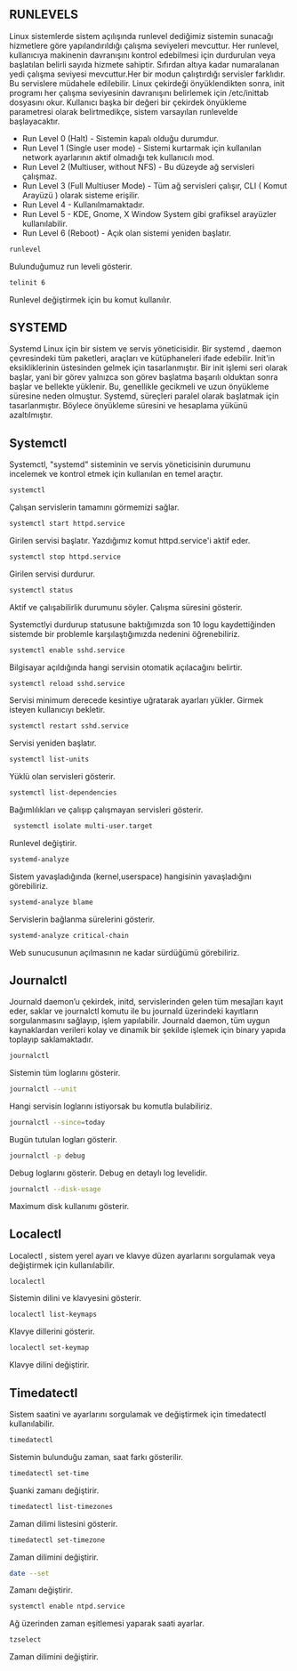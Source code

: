 ## RUNLEVELS 
Linux sistemlerde sistem açılışında runlevel dediğimiz sistemin sunacağı hizmetlere göre yapılandırıldığı çalışma seviyeleri mevcuttur. 
Her runlevel, kullanıcıya makinenin davranışını kontrol edebilmesi için durdurulan veya başlatılan belirli sayıda hizmete sahiptir. Sıfırdan altıya kadar numaralanan yedi çalışma seviyesi mevcuttur.Her bir modun çalıştırdığı servisler farklıdır. Bu servislere müdahele edilebilir. Linux çekirdeği önyüklendikten sonra, init programı her çalışma seviyesinin davranışını belirlemek için /etc/inittab dosyasını okur. Kullanıcı başka bir değeri bir çekirdek önyükleme parametresi olarak belirtmedikçe, sistem varsayılan runlevelde başlayacaktır.

- Run Level 0 (Halt) - Sistemin kapalı olduğu durumdur.
- Run Level 1 (Single user mode) - Sistemi kurtarmak için kullanılan network ayarlarının aktif olmadığı tek kullanıcılı mod.
- Run Level 2 (Multiuser, without NFS) - Bu düzeyde ağ servisleri çalışmaz.
- Run Level 3 (Full Multiuser Mode) - Tüm ağ servisleri çalışır, CLI ( Komut Arayüzü ) olarak sisteme erişilir.
- Run Level 4 - Kullanılmamaktadır.
- Run Level 5 - KDE, Gnome, X Window System gibi grafiksel arayüzler kullanılabilir.
- Run Level 6 (Reboot) - Açık olan sistemi yeniden başlatır.

~~~bash
runlevel
~~~
Bulunduğumuz run leveli gösterir.

~~~bash
telinit 6
~~~
Runlevel değiştirmek için bu komut kullanılır.

## SYSTEMD

Systemd Linux için bir sistem ve servis yöneticisidir. Bir systemd , daemon çevresindeki tüm paketleri, araçları ve kütüphaneleri ifade edebilir. Init'in eksikliklerinin üstesinden gelmek için tasarlanmıştır. Bir init işlemi seri olarak başlar, yani bir görev yalnızca son görev başlatma başarılı olduktan sonra başlar ve bellekte yüklenir. Bu, genellikle gecikmeli ve uzun önyükleme süresine neden olmuştur. Systemd, süreçleri paralel olarak başlatmak için tasarlanmıştır. Böylece önyükleme süresini ve hesaplama yükünü azaltılmıştır. 

## Systemctl 

Systemctl, "systemd" sisteminin ve servis yöneticisinin durumunu incelemek ve kontrol etmek için kullanılan en temel araçtır.

~~~bash
systemctl
~~~
Çalışan servislerin tamamını görmemizi sağlar.

~~~bash
systemctl start httpd.service
~~~
Girilen servisi başlatır. Yazdığımız komut httpd.service'i aktif eder.

~~~bash
systemctl stop httpd.service
~~~
Girilen servisi durdurur.

~~~bash
systemctl status
~~~
Aktif ve çalışabilirlik durumunu söyler. Çalışma süresini gösterir.

Systemctlyi durdurup statusune baktığımızda son 10 logu kaydettiğinden sistemde bir problemle karşılaştığımızda nedenini öğrenebiliriz.

~~~bash
systemctl enable sshd.service
~~~
Bilgisayar açıldığında hangi servisin otomatik açılacağını belirtir. 

~~~bash
systemctl reload sshd.service
~~~
Servisi minimum derecede kesintiye uğratarak ayarları yükler. Girmek isteyen kullanıcıyı bekletir.

~~~bash
systemctl restart sshd.service
~~~
Servisi yeniden başlatır.

~~~bash
systemctl list-units
~~~
Yüklü olan servisleri gösterir.

~~~bash
systemctl list-dependencies
~~~
Bağımlılıkları ve çalışıp çalışmayan servisleri gösterir.

~~~bash
 systemctl isolate multi-user.target 
~~~
Runlevel değiştirir.

~~~bash
systemd-analyze
~~~
Sistem yavaşladığında (kernel,userspace) hangisinin yavaşladığını görebiliriz.

~~~bash
systemd-analyze blame
~~~
Servislerin bağlanma sürelerini gösterir.

~~~bash
systemd-analyze critical-chain
~~~
Web sunucusunun açılmasının ne kadar sürdüğümü görebiliriz.

## Journalctl
Journald daemon’u çekirdek, initd, servislerinden gelen tüm mesajları kayıt eder, saklar ve journalctl komutu ile bu journald 
üzerindeki kayıtların sorgulanmasını sağlayıp, işlem yapılabilir. Journald daemon, tüm uygun kaynaklardan verileri kolay ve dinamik 
bir şekilde işlemek için binary yapıda toplayıp saklamaktadır.

~~~bash
journalctl
~~~
Sistemin tüm loglarını gösterir.

~~~bash
journalctl --unit
~~~
Hangi servisin loglarını istiyorsak bu komutla bulabiliriz.

~~~bash
journalctl --since=today
~~~
Bugün tutulan logları gösterir.

~~~bash
journalctl -p debug
~~~ 
Debug loglarını gösterir. Debug en detaylı log levelidir.

~~~bash
journalctl --disk-usage
~~~
Maximum disk kullanımı gösterir.

## Localectl 

Localectl , sistem yerel ayarı ve klavye düzen ayarlarını sorgulamak veya değiştirmek için kullanılabilir.

~~~bash
localectl
~~~
Sistemin dilini ve klavyesini gösterir.

~~~bash
localectl list-keymaps
~~~
Klavye dillerini gösterir.

~~~bash
localectl set-keymap
~~~
Klavye dilini değiştirir.

## Timedatectl

Sistem saatini ve ayarlarını sorgulamak ve değiştirmek için timedatectl kullanılabilir.

~~~bash
timedatectl
~~~
Sistemin bulunduğu zaman, saat farkı gösterilir.

~~~bash
timedatectl set-time
~~~
Şuanki zamanı değiştirir.

~~~bash
timedatectl list-timezones
~~~
Zaman dilimi listesini gösterir.

~~~bash
timedatectl set-timezone
~~~
Zaman dilimini değiştirir.

~~~bash
date --set
~~~
Zamanı değiştirir.

~~~bash
systemctl enable ntpd.service
~~~
Ağ üzerinden zaman eşitlemesi yaparak saati ayarlar.

~~~bash
tzselect
~~~
Zaman dilimini değiştirir. 



